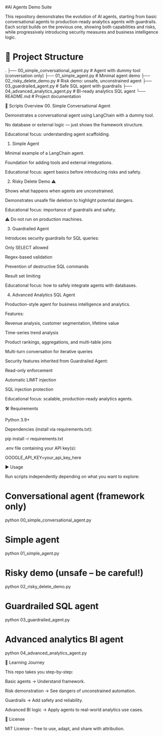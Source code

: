 #AI Agents Demo Suite

This repository demonstrates the evolution of AI agents, starting from basic conversational agents to production-ready analytics agents with guardrails. Each script builds on the previous one, showing both capabilities and risks, while progressively introducing security measures and business intelligence logic.
# 📂 Project Structure
.
├── 00_simple_conversational_agent.py   # Agent with dummy tool (conversation only)
├── 01_simple_agent.py                  # Minimal agent demo
├── 02_risky_delete_demo.py             # Risk demo: unsafe, unconstrained agent
├── 03_guardrailed_agent.py             # Safe SQL agent with guardrails
├── 04_advanced_analytics_agent.py      # BI-ready analytics SQL agent
└── README.md                           # Project documentation

🚀 Scripts Overview
00. Simple Conversational Agent

Demonstrates a conversational agent using LangChain with a dummy tool.

No database or external logic — just shows the framework structure.

Educational focus: understanding agent scaffolding.

01. Simple Agent

Minimal example of a LangChain agent.

Foundation for adding tools and external integrations.

Educational focus: agent basics before introducing risks and safety.

02. Risky Delete Demo ⚠️

Shows what happens when agents are unconstrained.

Demonstrates unsafe file deletion to highlight potential dangers.

Educational focus: importance of guardrails and safety.

⚠️ Do not run on production machines.

03. Guardrailed Agent

Introduces security guardrails for SQL queries:

Only SELECT allowed

Regex-based validation

Prevention of destructive SQL commands

Result set limiting

Educational focus: how to safely integrate agents with databases.

04. Advanced Analytics SQL Agent

Production-style agent for business intelligence and analytics.

Features:

Revenue analysis, customer segmentation, lifetime value

Time-series trend analysis

Product rankings, aggregations, and multi-table joins

Multi-turn conversation for iterative queries

Security features inherited from Guardrailed Agent:

Read-only enforcement

Automatic LIMIT injection

SQL injection protection

Educational focus: scalable, production-ready analytics agents.

🛠️ Requirements

Python 3.9+

Dependencies (install via requirements.txt):

pip install -r requirements.txt


.env file containing your API key(s):

GOOGLE_API_KEY=your_api_key_here

▶️ Usage

Run scripts independently depending on what you want to explore:

# Conversational agent (framework only)
python 00_simple_conversational_agent.py

# Simple agent
python 01_simple_agent.py

# Risky demo (unsafe – be careful!)
python 02_risky_delete_demo.py

# Guardrailed SQL agent
python 03_guardrailed_agent.py

# Advanced analytics BI agent
python 04_advanced_analytics_agent.py

🎯 Learning Journey

This repo takes you step-by-step:

Basic agents → Understand framework.

Risk demonstration → See dangers of unconstrained automation.

Guardrails → Add safety and reliability.

Advanced BI logic → Apply agents to real-world analytics use cases.

📜 License

MIT License – free to use, adapt, and share with attribution.
